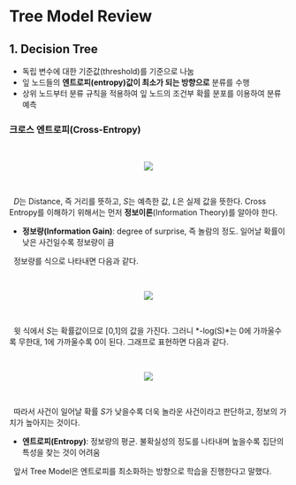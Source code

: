 # Tree Model Review

## 1. Decision Tree

- 독립 변수에 대한 기준값(threshold)를 기준으로 나눔
- 잎 노드들의 **엔트로피(entropy)값이 최소가 되는 방향으로** 분류를 수행
- 상위 노드부터 분류 규칙을 적용하여 잎 노드의 조건부 확률 분포를 이용하여 분류 예측

### 크로스 엔트로피(Cross-Entropy)
<br/>
<p align="center"><img src="https://blogfiles.pstatic.net/MjAyMDAzMTRfMjYw/MDAxNTg0MTgxNzczOTAw.y-ZuV0sFZPZ83OV-viY1Ls6w-7fPMDE-0oyHFdUxyhEg.g9-bcpMY4p-PM3f6U5kuiPqPAmm0mjluaeVRwbz0XIkg.JPEG.mint_vkkk/6.JPG?type=w2"></p>
<br/>

&nbsp; *D*는 Distance, 즉 거리를 뜻하고, *S*는 예측한 값, *L*은 실제 값을 뜻한다.
Cross Entropy를 이해하기 위해서는 먼저 **정보이론**(Information Theory)를 알아야 한다.


- **정보량(Information Gain)**: degree of surprise, 즉 놀람의 정도. 일어날 확률이 낮은 사건일수록 정보량이 큼

&nbsp; 정보량를 식으로 나타내면 다음과 같다.

<br/>
<p align="center"><img src="https://blogfiles.pstatic.net/MjAyMDAzMTRfMjYw/MDAxNTg0MTgxNzczOTAw.y-ZuV0sFZPZ83OV-viY1Ls6w-7fPMDE-0oyHFdUxyhEg.g9-bcpMY4p-PM3f6U5kuiPqPAmm0mjluaeVRwbz0XIkg.JPEG.mint_vkkk/6.JPG?type=w2"></p>
<br/>

&nbsp; 윗 식에서 *S*는 확률값이므로 [0,1]의 값을 가진다. 그러니 *-log(S)*는 0에 가까울수록 무한대, 1에 가까울수록 0이 된다.
그래프로 표현하면 다음과 같다.

<br/>
<p align="center"><img src="https://blogfiles.pstatic.net/MjAyMDAzMTRfMjEg/MDAxNTg0MTgxNzc3NTg3.9RpboFQr__oZ9JtMbDI7YhMrZDhh5K0j-75uXhSPg_Ig.v3voZ_2SDv0duntSK8fsBIM7TQ5GkbRGGPQh8RTNStAg.PNG.mint_vkkk/cross_entropy.png?type=w2"></p>
<br/>

&nbsp; 따라서 사건이 일어날 확률 *S*가 낮을수록 더욱 놀라운 사건이라고 판단하고, 정보의 가치가 높아지는 것이다.

- **엔트로피(Entropy)**: 정보량의 평균. 불확실성의 정도를 나타내며 높을수록 집단의 특성을 찾는 것이 어려움

&nbsp; 앞서 Tree Model은 엔트로피를 최소화하는 방향으로 학습을 진행한다고 말했다.

